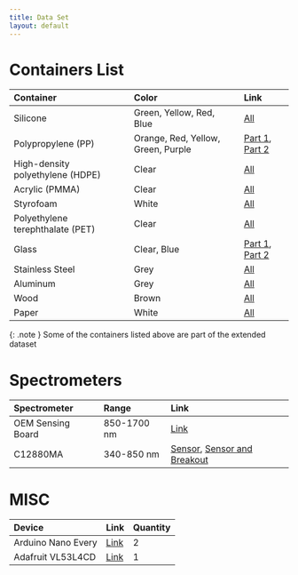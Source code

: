 ```yaml
---
title: Data Set
layout: default
---
```



# Containers List
<div class="code-example" markdown="1">

| Container        | Color          |Link|
|:-------------|:------------------|:------------------|
| Silicone|Green, Yellow, Red, Blue|<a href="https://www.amazon.com/dp/B071JVT2HC/ref=pe_386300_440135490_TE_item">All</a> |
| Polypropylene (PP)|Orange, Red, Yellow, Green, Purple|<a href="https://www.amazon.com/dp/B09XMVG8MG/ref=pe_386300_440135490_TE_item?th=1">Part 1</a>, <a href="https://www.amazon.com/gp/product/B015GNCD28/ref=ox_sc_act_title_1?smid=AM7EWSM6EXVW7&th=1">Part 2</a>   |
| High-density polyethylene (HDPE)|Clear|<a href="https://www.amazon.com/dp/B09S19NFKB/ref=pe_386300_440135490_TE_item">All</a>|
| Acrylic (PMMA)|Clear|<a href="https://www.amazon.com/dp/B097YTQ5ZB/ref=pe_386300_440135490_TE_item">All</a>|
|Styrofoam|White|<a href="https://www.amazon.com/Mr-Miracle-Carryout-MM-8SJ20-20JL-50/dp/B09FB492RF/ref=sr_1_5?crid=VZR8PGQ8JRXI&keywords=styrofoam%2Bcontainers%2Bwith%2Blids&qid=1658349007&sprefix=styrofoam%2Bcontainers%2Bwith%2Caps%2C85&sr=8-5&th=1">All</a>|
|Polyethylene terephthalate (PET)|Clear|<a href="https://www.amazon.com/dp/B07RNP7Z8S/ref=pe_386300_440135490_TE_item?th=1">All</a>|
|Glass|Clear, Blue|<a href="https://www.amazon.com/dp/B018SFIGXG/ref=pe_386300_440135490_TE_item">Part 1</a>, <a href="https://www.amazon.com/dp/B005H24UR0/ref=pe_386300_440135490_TE_item">Part 2</a>|
|Stainless Steel|Grey|<a href="https://www.amazon.com/gp/product/B08R9PQ413/ref=ox_sc_act_title_6?smid=A3R88G6XN4MU3V&psc=1">All</a>|
|Aluminum|Grey|<a href="https://www.amazon.com/gp/product/B08JC2T7FD/ref=ox_sc_act_title_2?smid=A23Q2HL8RVSZS8&psc=1">All</a>|
|Wood|Brown|<a href="https://www.amazon.com/gp/product/B0972MTPPW/ref=ox_sc_act_title_1?smid=ANYM7YGNUB22G&psc=1">All</a>|
|Paper|White|<a href="https://www.amazon.com/gp/product/B092PJMDGT/ref=ox_sc_act_title_4?smid=A3NXFKWBP0FBOM&th=1">All</a>|

</div>

{: .note }
Some of the containers listed above are part of the extended dataset

# Spectrometers 
<div class="code-example" markdown="1">

| Spectrometer        | Range          | Link|
|:-------------|:------------------|:------------------|
| OEM Sensing Board |850-1700 nm|<a href="https://www.mantispectra.com/">Link</a>|
| C12880MA|340-850 nm|<a href="https://www.hamamatsu.com/us/en/product/optical-sensors/spectrometers/mini-spectrometer/C12880MA.html">Sensor</a>, <a href="https://store.groupgets.com/products/spectrometer-and-breakout-board-v3">Sensor and Breakout</a>|

</div>

# MISC
<div class="code-example" markdown="1">

| Device        |Link | Quantity|
|:-------------|:------------------|:------------------|
| Arduino Nano Every |<a href="https://www.mantispectra.com/">Link</a>|2|
| Adafruit VL53L4CD|<a href="https://www.adafruit.com/product/5396">Link</a>|1|

</div>

